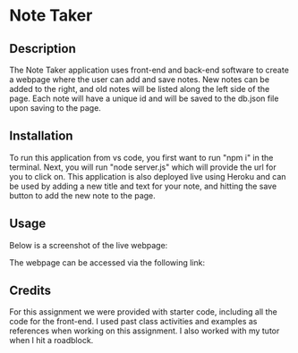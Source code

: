 # Note Taker 

## Description
The Note Taker application uses front-end and back-end software to create a webpage where the user can add and save notes. New notes can be added to the right, and old notes will be listed along the left side of the page. Each note will have a unique id and will be saved to the db.json file upon saving to the page.

## Installation
To run this application from vs code, you first want to run "npm i" in the terminal. Next, you will run "node server.js" which will provide the url for you to click on. This application is also deployed live using Heroku and can be used by adding a new title and text for your note, and hitting the save button to add the new note to the page.

## Usage
Below is a screenshot of the live webpage:

The webpage can be accessed via the following link:

## Credits
For this assignment we were provided with starter code, including all the code for the front-end. I used past class activities and examples as references when working on this assignment. I also worked with my tutor when I hit a roadblock.

